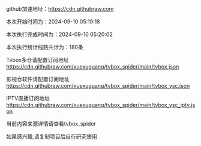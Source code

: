 
    
github加速地址：https://cdn.githubraw.com
    
本次开始时间为：2024-09-10 05:19:18

本次执行完成时间为：2024-09-10 05:20:02

本次执行统计线路共计为：180条

Tvbox多仓请配置订阅地址 https://cdn.githubraw.com/xuexuguang/tvbox_spider/main/tvbox.json

影视仓软件请配置订阅地址 https://cdn.githubraw.com/xuexuguang/tvbox_spider/main/tvbox_ysc.json

IPTV直播订阅地址 https://cdn.githubraw.com/xuexuguang/tvbox_spider/main/tvbox_ysc_iptv.json

当前内容来源详情请查看tvbox_spider

如果感兴趣,请复制项目后自行研究使用
